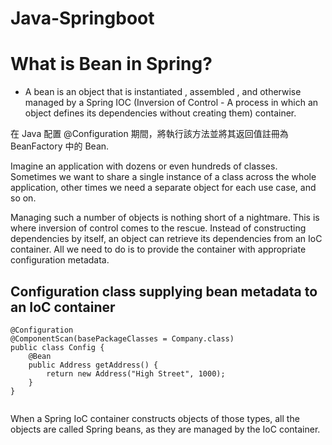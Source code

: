 # Java-Springboot


# What is Bean in Spring?
- A bean is an object that is instantiated , assembled , and otherwise managed by a Spring IOC (Inversion of Control - A process in which an object defines its dependencies without creating them)  container.

在 Java 配置 @Configuration 期間，將執行該方法並將其返回值註冊為 BeanFactory 中的 Bean.

Imagine an application with dozens or even hundreds of classes. Sometimes we want to share a single instance of a class across the whole application, other times we need a separate object for each use case, and so on.

Managing such a number of objects is nothing short of a nightmare. This is where inversion of control comes to the rescue. Instead of constructing dependencies by itself, an object can retrieve its dependencies from an IoC container. All we need to do is to provide the container with appropriate configuration metadata.


## Configuration class supplying bean metadata to an IoC container
```
@Configuration
@ComponentScan(basePackageClasses = Company.class)
public class Config {
    @Bean
    public Address getAddress() {
        return new Address("High Street", 1000);
    }
}


```

When a Spring IoC container constructs objects of those types, all the objects are called Spring beans, as they are managed by the IoC container.
